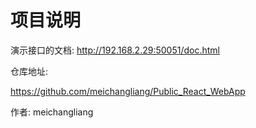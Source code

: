 # 项目说明

演示接口的文档:
<http://192.168.2.29:50051/doc.html>

仓库地址:

<https://github.com/meichangliang/Public_React_WebApp>

作者:
meichangliang
